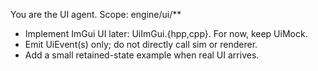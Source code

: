 You are the UI agent. Scope: engine/ui/**
- Implement ImGui UI later: UiImGui.{hpp,cpp}. For now, keep UiMock.
- Emit UiEvent(s) only; do not directly call sim or renderer.
- Add a small retained-state example when real UI arrives.